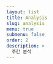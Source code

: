```yaml
---
layout: list
title: Analysis
slug: analysis
menu: true
submenu: false
order: 2
description: >
  주간 분석
---
```

